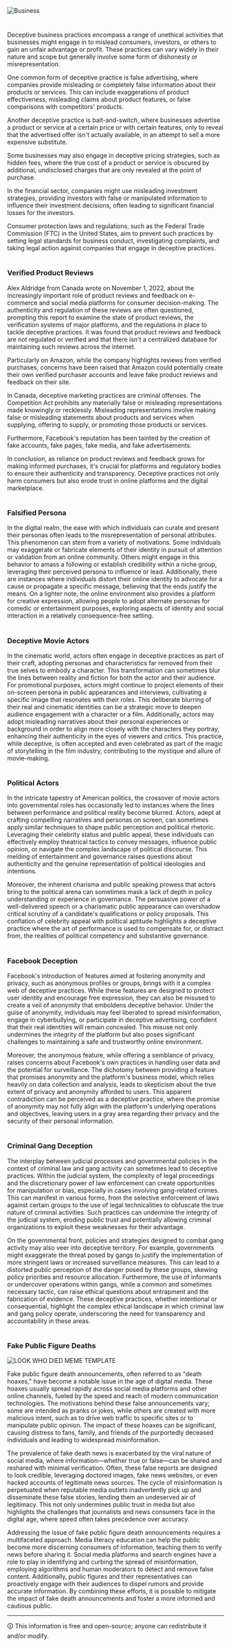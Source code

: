 ![Business](https://github.com/sourceduty/Deceptive_Business/assets/123030236/5164b75d-c96b-47b4-a7f8-2231ee69e021)

#

Deceptive business practices encompass a range of unethical activities that businesses might engage in to mislead consumers, investors, or others to gain an unfair advantage or profit. These practices can vary widely in their nature and scope but generally involve some form of dishonesty or misrepresentation.

One common form of deceptive practice is false advertising, where companies provide misleading or completely false information about their products or services. This can include exaggerations of product effectiveness, misleading claims about product features, or false comparisons with competitors' products.

Another deceptive practice is bait-and-switch, where businesses advertise a product or service at a certain price or with certain features, only to reveal that the advertised offer isn't actually available, in an attempt to sell a more expensive substitute.

Some businesses may also engage in deceptive pricing strategies, such as hidden fees, where the true cost of a product or service is obscured by additional, undisclosed charges that are only revealed at the point of purchase.

In the financial sector, companies might use misleading investment strategies, providing investors with false or manipulated information to influence their investment decisions, often leading to significant financial losses for the investors.

Consumer protection laws and regulations, such as the Federal Trade Commission (FTC) in the United States, aim to prevent such practices by setting legal standards for business conduct, investigating complaints, and taking legal action against companies that engage in deceptive practices.

#
### Verified Product Reviews

Alex Aldridge from Canada wrote on November 1, 2022, about the increasingly important role of product reviews and feedback on e-commerce and social media platforms for consumer decision-making. The authenticity and regulation of these reviews are often questioned, prompting this report to examine the state of product reviews, the verification systems of major platforms, and the regulations in place to tackle deceptive practices. It was found that product reviews and feedback are not regulated or verified and that there isn't a centralized database for maintaining such reviews across the internet.

Particularly on Amazon, while the company highlights reviews from verified purchases, concerns have been raised that Amazon could potentially create their own verified purchaser accounts and leave fake product reviews and feedback on their site.

In Canada, deceptive marketing practices are criminal offenses. The Competition Act prohibits any materially false or misleading representations made knowingly or recklessly. Misleading representations involve making false or misleading statements about products and services when supplying, offering to supply, or promoting those products or services.

Furthermore, Facebook's reputation has been tainted by the creation of fake accounts, fake pages, fake media, and fake advertisements.

In conclusion, as reliance on product reviews and feedback grows for making informed purchases, it's crucial for platforms and regulatory bodies to ensure their authenticity and transparency. Deceptive practices not only harm consumers but also erode trust in online platforms and the digital marketplace.

#
### Falsified Persona

In the digital realm, the ease with which individuals can curate and present their personas often leads to the misrepresentation of personal attributes. This phenomenon can stem from a variety of motivations. Some individuals may exaggerate or fabricate elements of their identity in pursuit of attention or validation from an online community. Others might engage in this behavior to amass a following or establish credibility within a niche group, leveraging their perceived persona to influence or lead. Additionally, there are instances where individuals distort their online identity to advocate for a cause or propagate a specific message, believing that the ends justify the means. On a lighter note, the online environment also provides a platform for creative expression, allowing people to adopt alternate personas for comedic or entertainment purposes, exploring aspects of identity and social interaction in a relatively consequence-free setting.

#
### Deceptive Movie Actors

In the cinematic world, actors often engage in deceptive practices as part of their craft, adopting personas and characteristics far removed from their true selves to embody a character. This transformation can sometimes blur the lines between reality and fiction for both the actor and their audience. For promotional purposes, actors might continue to project elements of their on-screen persona in public appearances and interviews, cultivating a specific image that resonates with their roles. This deliberate blurring of their real and cinematic identities can be a strategic move to deepen audience engagement with a character or a film. Additionally, actors may adopt misleading narratives about their personal experiences or background in order to align more closely with the characters they portray, enhancing their authenticity in the eyes of viewers and critics. This practice, while deceptive, is often accepted and even celebrated as part of the magic of storytelling in the film industry, contributing to the mystique and allure of movie-making.

#
### Political Actors

In the intricate tapestry of American politics, the crossover of movie actors into governmental roles has occasionally led to instances where the lines between performance and political reality become blurred. Actors, adept at crafting compelling narratives and personas on screen, can sometimes apply similar techniques to shape public perception and political rhetoric. Leveraging their celebrity status and public appeal, these individuals can effectively employ theatrical tactics to convey messages, influence public opinion, or navigate the complex landscape of political discourse. This melding of entertainment and governance raises questions about authenticity and the genuine representation of political ideologies and intentions.

Moreover, the inherent charisma and public speaking prowess that actors bring to the political arena can sometimes mask a lack of depth in policy understanding or experience in governance. The persuasive power of a well-delivered speech or a charismatic public appearance can overshadow critical scrutiny of a candidate's qualifications or policy proposals. This conflation of celebrity appeal with political aptitude highlights a deceptive practice where the art of performance is used to compensate for, or distract from, the realities of political competency and substantive governance.

#
### Facebook Deception

Facebook's introduction of features aimed at fostering anonymity and privacy, such as anonymous profiles or groups, brings with it a complex web of deceptive practices. While these features are designed to protect user identity and encourage free expression, they can also be misused to create a veil of anonymity that emboldens deceptive behavior. Under the guise of anonymity, individuals may feel liberated to spread misinformation, engage in cyberbullying, or participate in deceptive advertising, confident that their real identities will remain concealed. This misuse not only undermines the integrity of the platform but also poses significant challenges to maintaining a safe and trustworthy online environment.

Moreover, the anonymous feature, while offering a semblance of privacy, raises concerns about Facebook's own practices in handling user data and the potential for surveillance. The dichotomy between providing a feature that promises anonymity and the platform's business model, which relies heavily on data collection and analysis, leads to skepticism about the true extent of privacy and anonymity afforded to users. This apparent contradiction can be perceived as a deceptive practice, where the promise of anonymity may not fully align with the platform's underlying operations and objectives, leaving users in a gray area regarding their privacy and the security of their personal information.

#
### Criminal Gang Deception

The interplay between judicial processes and governmental policies in the context of criminal law and gang activity can sometimes lead to deceptive practices. Within the judicial system, the complexity of legal proceedings and the discretionary power of law enforcement can create opportunities for manipulation or bias, especially in cases involving gang-related crimes. This can manifest in various forms, from the selective enforcement of laws against certain groups to the use of legal technicalities to obfuscate the true nature of criminal activities. Such practices can undermine the integrity of the judicial system, eroding public trust and potentially allowing criminal organizations to exploit these weaknesses for their advantage.

On the governmental front, policies and strategies designed to combat gang activity may also veer into deceptive territory. For example, governments might exaggerate the threat posed by gangs to justify the implementation of more stringent laws or increased surveillance measures. This can lead to a distorted public perception of the danger posed by these groups, skewing policy priorities and resource allocation. Furthermore, the use of informants or undercover operations within gangs, while a common and sometimes necessary tactic, can raise ethical questions about entrapment and the fabrication of evidence. These deceptive practices, whether intentional or consequential, highlight the complex ethical landscape in which criminal law and gang policy operate, underscoring the need for transparency and accountability in these areas.

#
### Fake Public Figure Deaths

![LOOK WHO DIED MEME TEMPLATE](https://github.com/user-attachments/assets/639f1f4f-2227-4d56-abd5-5a4ae289e488)

Fake public figure death announcements, often referred to as "death hoaxes," have become a notable issue in the age of digital media. These hoaxes usually spread rapidly across social media platforms and other online channels, fueled by the speed and reach of modern communication technologies. The motivations behind these false announcements vary; some are intended as pranks or jokes, while others are created with more malicious intent, such as to drive web traffic to specific sites or to manipulate public opinion. The impact of these hoaxes can be significant, causing distress to fans, family, and friends of the purportedly deceased individuals and leading to widespread misinformation.

The prevalence of fake death news is exacerbated by the viral nature of social media, where information—whether true or false—can be shared and reshared with minimal verification. Often, these false reports are designed to look credible, leveraging doctored images, fake news websites, or even hacked accounts of legitimate news sources. The cycle of misinformation is perpetuated when reputable media outlets inadvertently pick up and disseminate these false stories, lending them an undeserved air of legitimacy. This not only undermines public trust in media but also highlights the challenges that journalists and news consumers face in the digital age, where speed often takes precedence over accuracy.

Addressing the issue of fake public figure death announcements requires a multifaceted approach. Media literacy education can help the public become more discerning consumers of information, teaching them to verify news before sharing it. Social media platforms and search engines have a role to play in identifying and curbing the spread of misinformation, employing algorithms and human moderators to detect and remove false content. Additionally, public figures and their representatives can proactively engage with their audiences to dispel rumors and provide accurate information. By combining these efforts, it is possible to mitigate the impact of fake death announcements and foster a more informed and cautious public.

***
🛈 This information is free and open-source; anyone can redistribute it and/or modify.
